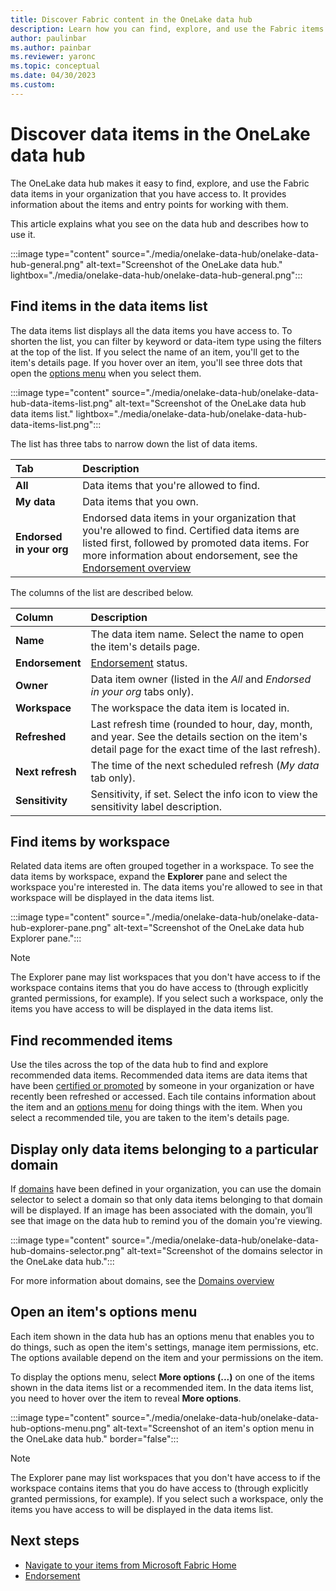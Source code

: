 ```yaml
---
title: Discover Fabric content in the OneLake data hub
description: Learn how you can find, explore, and use the Fabric items in your organization.
author: paulinbar
ms.author: painbar
ms.reviewer: yaronc
ms.topic: conceptual
ms.date: 04/30/2023
ms.custom: 
---
```


# Discover data items in the OneLake data hub

The OneLake data hub makes it easy to find, explore, and use the Fabric data items in your organization that you have access to. It provides information about the items and entry points for working with them.

This article explains what you see on the data hub and describes how to use it.

:::image type="content" source="./media/onelake-data-hub/onelake-data-hub-general.png" alt-text="Screenshot of the OneLake data hub." lightbox="./media/onelake-data-hub/onelake-data-hub-general.png":::

## Find items in the data items list

The data items list displays all the data items you have access to. To shorten the list, you can filter by keyword or data-item type using the filters at the top of the list. If you select the name of an item, you'll get to the item's details page. If you hover over an item, you'll see three dots that open the [options menu](#open-an-items-options-menu) when you select them.

:::image type="content" source="./media/onelake-data-hub/onelake-data-hub-data-items-list.png" alt-text="Screenshot of the OneLake data hub data items list." lightbox="./media/onelake-data-hub/onelake-data-hub-data-items-list.png":::

The list has three tabs to narrow down the list of data items.

|Tab  |Description  |
|:-------------------------|:----------------------------------------------------|
| **All**                  | Data items that you're allowed to find.  |
| **My data**              | Data items that you own.      |
| **Endorsed in your org** | Endorsed data items in your organization that you're allowed to find. Certified data items are listed first, followed by promoted data items. For more information about endorsement, see the [Endorsement overview](../governance/endorsement-overview.md) |

The columns of the list are described below.

|Column  |Description  |
|:-----------------|:--------|
| **Name**         | The data item name. Select the name to open the item's details page. |
| **Endorsement**  | [Endorsement](../governance/endorsement-overview.md) status. |
| **Owner**        | Data item owner (listed in the *All* and *Endorsed in your org* tabs only). |
| **Workspace**    | The workspace the data item is located in. |
| **Refreshed**    | Last refresh time (rounded to hour, day, month, and year. See the details section on the item's detail page for the exact time of the last refresh). |
| **Next refresh** | The time of the next scheduled refresh (*My data* tab only). |
| **Sensitivity**  | Sensitivity, if set. Select the info icon to view the sensitivity label description. |

## Find items by workspace

Related data items are often grouped together in a workspace. To see the data items by workspace, expand the **Explorer** pane and select the workspace you're interested in. The data items you're allowed to see in that workspace will be displayed in the data items list.

:::image type="content" source="./media/onelake-data-hub/onelake-data-hub-explorer-pane.png" alt-text="Screenshot of the OneLake data hub Explorer pane.":::

> [!NOTE]
>The Explorer pane may list workspaces that you don't have access to if the workspace contains items that you do have access to (through explicitly granted permissions, for example). If you select such a workspace, only the items you have access to will be displayed in the data items list.

## Find recommended items

Use the tiles across the top of the data hub to find and explore recommended data items. Recommended data items are data items that have been [certified or promoted](../governance/endorsement-overview.md) by someone in your organization or have recently been refreshed or accessed.  Each tile contains information about the item and an [options menu](#open-an-items-options-menu) for doing things with the item. When you select a recommended tile, you are taken to the item's details page.

## Display only data items belonging to a particular domain

If [domains](../governance/domains.md) have been defined in your organization, you can use the domain selector to select a domain so that only data items belonging to that domain will be displayed. If an image has been associated with the domain, you’ll see that image on the data hub to remind you of the domain you're viewing.

:::image type="content" source="./media/onelake-data-hub/onelake-data-hub-domains-selector.png" alt-text="Screenshot of the domains selector in the OneLake data hub.":::

For more information about domains, see the [Domains overview](../governance/domains.md)

## Open an item's options menu

Each item shown in the data hub has an options menu that enables you to do things, such as open the item's settings, manage item permissions, etc. The options available depend on the item and your permissions on the item.

To display the options menu, select **More options (...)** on one of the items shown in the data items list or a recommended item. In the data items list, you need to hover over the item to reveal **More options**.

:::image type="content" source="./media/onelake-data-hub/onelake-data-hub-options-menu.png" alt-text="Screenshot of an item's option menu in the OneLake data hub." border="false":::

> [!NOTE]
>The Explorer pane may list workspaces that you don't have access to if the workspace contains items that you do have access to (through explicitly granted permissions, for example). If you select such a workspace, only the items you have access to will be displayed in the data items list.

## Next steps

* [Navigate to your items from Microsoft Fabric Home](./fabric-home.md)
* [Endorsement](../governance/endorsement-overview.md)
